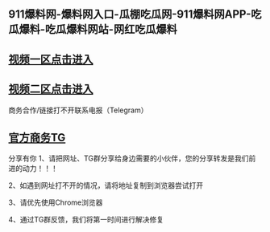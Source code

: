 911爆料网-爆料网入口-瓜棚吃瓜网-911爆料网APP-吃瓜爆料-吃瓜爆料网站-网红吃瓜爆料
---
[视频一区点击进入](https://17avtvapp.github.io/)
----
[视频二区点击进入](https://17avtvapp.github.io/)
----
商务合作/链接打不开联系电报（Telegram）

[官方商务TG ](https://t.me/Wenge58/)
---
分享有你
1、请把网址、TG群分享给身边需要的小伙伴，您的分享转发是我们前进的动力！！！

2、如遇到网址打不开的情况，请将地址复制到浏览器尝试打开

3、请优先使用Chrome浏览器

4、通过TG群反馈，我们将第一时间进行解决修复

